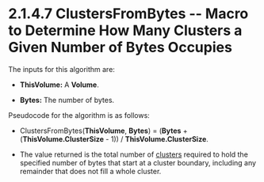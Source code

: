 <html dir="LTR" xmlns:mshelp="http://msdn.microsoft.com/mshelp" xmlns:ddue="http://ddue.schemas.microsoft.com/authoring/2003/5" xmlns:xlink="http://www.w3.org/1999/xlink" xmlns:tool="http://www.microsoft.com/tooltip">
    <head>
        <meta http-equiv="Content-Type" content="text/html; CHARSET=utf-8"></meta>
        <meta name="save" content="history"></meta>
        <title>2.1.4.7 ClustersFromBytes -- Macro to Determine How Many Clusters a Given Number of Bytes Occupies</title>
        <xml>
            <mshelp:toctitle title="2.1.4.7 ClustersFromBytes -- Macro to Determine How Many Clusters a Given Number of Bytes Occupies"></mshelp:toctitle>
            <mshelp:rltitle title="[MS-FSA]: ClustersFromBytes -- Macro to Determine How Many Clusters a Given Number of Bytes Occupies"></mshelp:rltitle>
            <mshelp:keyword index="A" term="56981c02-cf49-4832-bc37-0e5d1dac90b4"></mshelp:keyword>
            <mshelp:attr name="DCSext.ContentType" value="open specification"></mshelp:attr>
            <mshelp:attr name="AssetID" value="56981c02-cf49-4832-bc37-0e5d1dac90b4"></mshelp:attr>
            <mshelp:attr name="TopicType" value="kbRef"></mshelp:attr>
            <mshelp:attr name="DCSext.Title" value="[MS-FSA]: ClustersFromBytes -- Macro to Determine How Many Clusters a Given Number of Bytes Occupies" />
        </xml>
    </head>
    <body>
        <div id="header">
            <h1 class="heading">2.1.4.7 ClustersFromBytes -- Macro to Determine How Many Clusters a Given Number of Bytes Occupies</h1>
        </div>
        <div id="mainSection">
            <div id="mainBody">
                <div id="allHistory" class="saveHistory"></div>
                <div id="sectionSection0" class="section" name="collapseableSection">
                    

<p>The inputs for this algorithm are:</p>

<ul><li><p><span><span> 
</span></span><b>ThisVolume:</b> A <b>Volume</b>.</p>

</li><li><p><span><span> 
</span></span><b>Bytes:</b> The number of bytes.</p>

</li></ul><p>Pseudocode for the algorithm is as follows:</p>

<ul><li><p><span><span> 
</span></span>ClustersFromBytes(<b>ThisVolume</b>, <b>Bytes</b>) = (<b>Bytes</b>
+ (<b>ThisVolume.ClusterSize</b> - 1)) / <b>ThisVolume.ClusterSize</b>.</p>

</li><li><p><span><span> 
</span></span>The value returned is the total number of <a href="682f0f59-385c-4351-b81a-3b234f53db03.html#gt_feef37b3-c173-4f51-aab6-b55a6366259b">clusters</a> required to hold
the specified number of bytes that start at a cluster boundary, including any
remainder that does not fill a whole cluster.</p>

</li></ul>
                </div>
            </div>
        </div>
    </body>
</html>